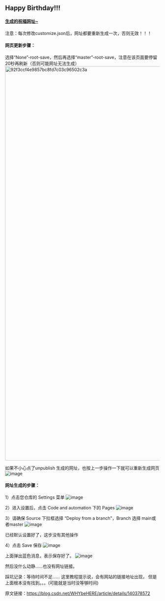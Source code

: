 ## Happy Birthday!!!

#### [生成的祝福网址~](https://fangandyim.github.io/happy-birthday/)

注意：每次修改customize.json后，网址都要重新生成一次，否则无效！！！

#### 网页更新步骤：
选择“None”-root-save，然后再选择“master”-root-save，注意在该页面要停留20秒再刷新（否则可能网址无法生成）
<img width="1280" alt="92f3ccf4e9857bc8fd7c03c96502c3a" src="https://github.com/user-attachments/assets/34844dd0-9726-4a69-90d1-e5aa637de9dc" />

如果不小心点了unpublish 生成的网址，也按上一步操作一下就可以重新生成网页
![image](https://github.com/user-attachments/assets/8bc0c090-5ddd-473a-b263-ade0572f2333)

#### 网址生成的步骤：
1）点击您仓库的 Settings 菜单
![image](https://github.com/user-attachments/assets/e8f16702-ab77-4850-b968-9ac1be13af94)

2）进入设置后，点击 Code and automation 下的 Pages
![image](https://github.com/user-attachments/assets/9df00529-b6bb-4cd0-8ef0-92db714f38b4)

3）请确保 Source 下拉框选择 “Deploy from a branch”，Branch 选择 main或者master
![image](https://github.com/user-attachments/assets/3f871d44-7b0c-429b-a2c5-5b89fc60838d)

已经默认设置好了，这步没有其他操作

4）点击 Save 保存
![image](https://github.com/user-attachments/assets/bcd182f8-33ee-4543-8c0c-1f3b05226ed5)

上面弹出蓝色消息，表示保存好了。
![image](https://github.com/user-attachments/assets/c64c0e15-4008-4247-9adb-1e57f55d5ceb)

然后没什么动静……也没有网址链接。

踩坑记录：等待时间不足……
这里教程提示说，会有网站的链接地址出现， 但是上面根本没有找到。。。(可能就是当时没等够时间)
                        
原文链接：https://blog.csdn.net/WHYbeHERE/article/details/140378572
